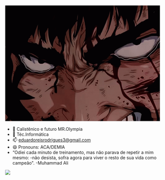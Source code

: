 


![](berserk-guts.gif)


 * 🔭 Calistênico e futuro MR.Olympia
 * 🌱 Téc.Informática
 * 📫 eduardoreisrodrigues3@gmail.com
 * 😄 Pronouns: ACA/DEMIA
 * “Odiei cada minuto de treinamento, mas não parava de repetir a mim mesmo: -não desista, sofra agora para viver o resto de sua vida como campeão". -Muhammad Ali
 

 ![](https://c.tenor.com/QlNFyWLCE4YAAAAM/guts-berserk.gif)
 
 





